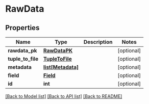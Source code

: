 # RawData

## Properties
Name | Type | Description | Notes
------------ | ------------- | ------------- | -------------
**rawdata_pk** | [**RawDataPK**](RawDataPK.md) |  | [optional] 
**tuple_to_file** | [**TupleToFile**](TupleToFile.md) |  | [optional] 
**metadata** | [**list[Metadata]**](Metadata.md) |  | [optional] 
**field** | [**Field**](Field.md) |  | [optional] 
**id** | **int** |  | [optional] 

[[Back to Model list]](../README.md#documentation-for-models) [[Back to API list]](../README.md#documentation-for-api-endpoints) [[Back to README]](../README.md)

